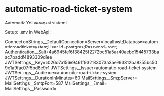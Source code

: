 # automatic-road-ticket-system
Avtomatik Yol vərəqəsi sistemi

Setup:
.env in WebApi:

ConnectionStrings__DefaultConnection=Server=localhost;Database=automaticroadticketsystem;User Id=postgres;Password=root;
Authentication__Salt=4a6945fe16f38425f2272bc51a5aa40aebc15445733baac7baddf4893309d1ee
JWTSettings__Key=b026d7a156e9461f932183073a3ae993812ba8855bc509e1a9fac07f5bd8e9e1
JWTSettings__Issuer=automatic-road-ticket-system
JWTSettings__Audience=automatic-road-ticket-system
JWTSettings__DurationInMinutes=60
MailSettings__SmtpServer=
MailSettings__SmtpPort=587
MailSettings__Email=
MailSettings__Password=